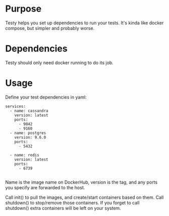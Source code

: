 # Purpose
Testy helps you set up dependencies to run your tests.  It's kinda like docker compose, but simpler and probably worse.

# Dependencies
Testy should only need docker running to do its job.

# Usage
Define your test dependencies in yaml:

```
services:
  - name: cassandra
    version: latest
    ports:
      - 9042
      - 9160
  - name: postgres
    version: 9.6.0
    ports:
      - 5432

  - name: redis
    version: latest
    ports:
      - 6739


```
Name is the image name on DockerHub, version is the tag, and any ports you specify are forwarded to the host.

Call init() to pull the images, and create/start containers based on them.  Call shutdown() to stop/remove those
containers.  If you forget to call shutdown() extra containers will be left on your system.

